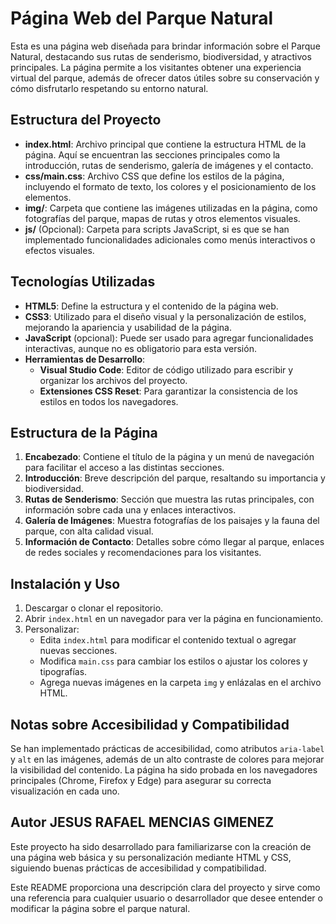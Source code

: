 # Página Web del Parque Natural

Esta es una página web diseñada para brindar información sobre el Parque Natural, destacando sus rutas de senderismo, biodiversidad, y atractivos principales. La página permite a los visitantes obtener una experiencia virtual del parque, además de ofrecer datos útiles sobre su conservación y cómo disfrutarlo respetando su entorno natural.

## Estructura del Proyecto

- **index.html**: Archivo principal que contiene la estructura HTML de la página. Aquí se encuentran las secciones principales como la introducción, rutas de senderismo, galería de imágenes y el contacto.
- **css/main.css**: Archivo CSS que define los estilos de la página, incluyendo el formato de texto, los colores y el posicionamiento de los elementos.
- **img/**: Carpeta que contiene las imágenes utilizadas en la página, como fotografías del parque, mapas de rutas y otros elementos visuales.
- **js/** (Opcional): Carpeta para scripts JavaScript, si es que se han implementado funcionalidades adicionales como menús interactivos o efectos visuales.

## Tecnologías Utilizadas

- **HTML5**: Define la estructura y el contenido de la página web.
- **CSS3**: Utilizado para el diseño visual y la personalización de estilos, mejorando la apariencia y usabilidad de la página.
- **JavaScript** (opcional): Puede ser usado para agregar funcionalidades interactivas, aunque no es obligatorio para esta versión.
- **Herramientas de Desarrollo**:
  - **Visual Studio Code**: Editor de código utilizado para escribir y organizar los archivos del proyecto.
  - **Extensiones CSS Reset**: Para garantizar la consistencia de los estilos en todos los navegadores.

## Estructura de la Página

1. **Encabezado**: Contiene el título de la página y un menú de navegación para facilitar el acceso a las distintas secciones.
2. **Introducción**: Breve descripción del parque, resaltando su importancia y biodiversidad.
3. **Rutas de Senderismo**: Sección que muestra las rutas principales, con información sobre cada una y enlaces interactivos.
4. **Galería de Imágenes**: Muestra fotografías de los paisajes y la fauna del parque, con alta calidad visual.
5. **Información de Contacto**: Detalles sobre cómo llegar al parque, enlaces de redes sociales y recomendaciones para los visitantes.

## Instalación y Uso

1. Descargar o clonar el repositorio.
2. Abrir `index.html` en un navegador para ver la página en funcionamiento.
3. Personalizar:
   - Edita `index.html` para modificar el contenido textual o agregar nuevas secciones.
   - Modifica `main.css` para cambiar los estilos o ajustar los colores y tipografías.
   - Agrega nuevas imágenes en la carpeta `img` y enlázalas en el archivo HTML.

## Notas sobre Accesibilidad y Compatibilidad

Se han implementado prácticas de accesibilidad, como atributos `aria-label` y `alt` en las imágenes, además de un alto contraste de colores para mejorar la visibilidad del contenido. La página ha sido probada en los navegadores principales (Chrome, Firefox y Edge) para asegurar su correcta visualización en cada uno.

## Autor JESUS RAFAEL MENCIAS GIMENEZ

Este proyecto ha sido desarrollado para familiarizarse con la creación de una página web básica y su personalización mediante HTML y CSS, siguiendo buenas prácticas de accesibilidad y compatibilidad.

Este README proporciona una descripción clara del proyecto y sirve como una referencia para cualquier usuario o desarrollador que desee entender o modificar la página sobre el parque natural.
